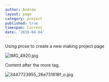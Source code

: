 ```yaml
---
author: Andrew
layout: page
category: project
published: true
timespan: Current
date: '2019-04-04'
---
```

Using prose to create a new making project page

![IMG_4920.jpg]({{site.baseurl}}/assets/images/IMG_4920.jpg)

<!--more-->

Content after the more tag.

![3447723955_26e731618f_o.jpg]({{site.baseurl}}/assets/images/3447723955_26e731618f_o.jpg)
